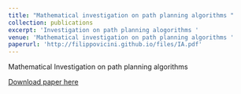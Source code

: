 ```yaml
---
title: "Mathematical investigation on path planning algorithms "
collection: publications
excerpt: 'Investigation on path planning alogorithms '
venue: 'Mathematical investigation on path planning algorithms '
paperurl: 'http://filippovicini.github.io/files/IA.pdf'
---
```

Mathematical Investigation on path planning algorithms 

[Download paper here](http://filippovicini.github.io/files/IA.pdf)

